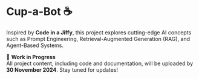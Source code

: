 # Cup-a-Bot ☕

Inspired by **Code in a Jiffy**, this project explores cutting-edge AI concepts such as Prompt Engineering, Retrieval-Augmented Generation (RAG), and Agent-Based Systems.

🚧 **Work in Progress**  
All project content, including code and documentation, will be uploaded by **30 November 2024**. Stay tuned for updates!


